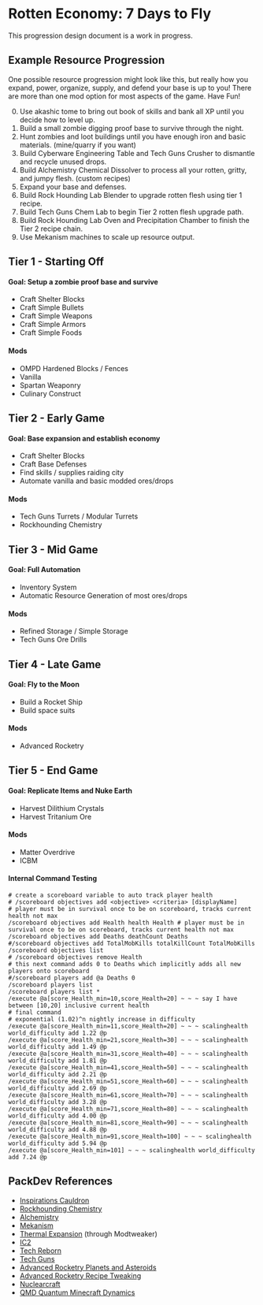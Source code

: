 Rotten Economy: 7 Days to Fly
===
This progression design document is a work in progress.

## Example Resource Progression
One possible resource progression might look like this, but really how you
expand, power, organize, supply, and defend your base is up to you! There
are more than one mod option for most aspects of the game. Have Fun!

0. Use akashic tome to bring out book of skills and bank all XP until you decide how to level up.
1. Build a small zombie digging proof base to survive through the night.
2. Hunt zombies and loot buildings until you have enough iron and basic materials. (mine/quarry if you want)
3. Build Cyberware Engineering Table and Tech Guns Crusher to dismantle and recycle unused drops.
4. Build Alchemistry Chemical Dissolver to process all your rotten, gritty, and jumpy flesh. (custom recipes)
5. Expand your base and defenses.
6. Build Rock Hounding Lab Blender to upgrade rotten flesh using tier 1 recipe.
7. Build Tech Guns Chem Lab to begin Tier 2 rotten flesh upgrade path.
8. Build Rock Hounding Lab Oven and Precipitation Chamber to finish the Tier 2 recipe chain.
9. Use Mekanism machines to scale up resource output.

## Tier 1 - Starting Off
#### Goal: Setup a zombie proof base and survive
* Craft Shelter Blocks
* Craft Simple Bullets
* Craft Simple Weapons
* Craft Simple Armors
* Craft Simple Foods

#### Mods
* OMPD Hardened Blocks / Fences
* Vanilla
* Spartan Weaponry
* Culinary Construct

## Tier 2 - Early Game
#### Goal: Base expansion and establish economy
* Craft Shelter Blocks
* Craft Base Defenses
* Find skills / supplies raiding city
* Automate vanilla and basic modded ores/drops

#### Mods
* Tech Guns Turrets / Modular Turrets
* Rockhounding Chemistry

## Tier 3 - Mid Game
#### Goal: Full Automation
* Inventory System
* Automatic Resource Generation of most ores/drops

#### Mods
* Refined Storage / Simple Storage
* Tech Guns Ore Drills

## Tier 4 - Late Game
#### Goal: Fly to the Moon
* Build a Rocket Ship
* Build space suits

#### Mods
* Advanced Rocketry

## Tier 5 - End Game
#### Goal: Replicate Items and Nuke Earth
* Harvest Dilithium Crystals
* Harvest Tritanium Ore

#### Mods
* Matter Overdrive
* ICBM

#### Internal Command Testing
```
# create a scoreboard variable to auto track player health
# /scoreboard objectives add <objective> <criteria> [displayName]
# player must be in survival once to be on scoreboard, tracks current health not max
/scoreboard objectives add Health health Health # player must be in survival once to be on scoreboard, tracks current health not max
/scoreboard objectives add Deaths deathCount Deaths
#/scoreboard objectives add TotalMobKills totalKillCount TotalMobKills
/scoreboard objectives list
# /scoreboard objectives remove Health
# this next command adds 0 to Deaths which implicitly adds all new players onto scoreboard
#/scoreboard players add @a Deaths 0
/scoreboard players list
/scoreboard players list *
/execute @a[score_Health_min=10,score_Health=20] ~ ~ ~ say I have between [10,20] inclusive current health
# final command
# exponential (1.02)^n nightly increase in difficulty
/execute @a[score_Health_min=11,score_Health=20] ~ ~ ~ scalinghealth world_difficulty add 1.22 @p
/execute @a[score_Health_min=21,score_Health=30] ~ ~ ~ scalinghealth world_difficulty add 1.49 @p
/execute @a[score_Health_min=31,score_Health=40] ~ ~ ~ scalinghealth world_difficulty add 1.81 @p
/execute @a[score_Health_min=41,score_Health=50] ~ ~ ~ scalinghealth world_difficulty add 2.21 @p
/execute @a[score_Health_min=51,score_Health=60] ~ ~ ~ scalinghealth world_difficulty add 2.69 @p
/execute @a[score_Health_min=61,score_Health=70] ~ ~ ~ scalinghealth world_difficulty add 3.28 @p
/execute @a[score_Health_min=71,score_Health=80] ~ ~ ~ scalinghealth world_difficulty add 4.00 @p
/execute @a[score_Health_min=81,score_Health=90] ~ ~ ~ scalinghealth world_difficulty add 4.88 @p
/execute @a[score_Health_min=91,score_Health=100] ~ ~ ~ scalinghealth world_difficulty add 5.94 @p
/execute @a[score_Health_min=101] ~ ~ ~ scalinghealth world_difficulty add 7.24 @p
```

## PackDev References
* [Inspirations Cauldron](https://docs.blamejared.com/1.12/en/Mods/Modtweaker/Inspirations/Handlers/Cauldron/)
* [Rockhounding Chemistry](https://github.com/GlobbyPotato/Rockhounding_Chemistry/blob/1.12.2/CraftTweaker_chemistry_script_1_12_2.zs)
* [Alchemistry](https://docs.blamejared.com/1.12/en/Mods/Alchemistry/Atomizer/)
* [Mekanism](https://docs.blamejared.com/1.12/en/Mods/Mekanism/Chemical_Crystallizer/)
* [Thermal Expansion](https://docs.blamejared.com/1.12/en/Mods/Modtweaker/ThermalExpansion/Dynamos/CompressionDynamo/) (through Modtweaker)
* [IC2](https://docs.blamejared.com/1.12/en/Mods/IC2Tweaker/Blast_Furnace/)
* [Tech Reborn](https://docs.blamejared.com/1.12/en/Mods/Tech_Reborn/Alloy_Smelter/)
* [Tech Guns](https://github.com/pWn3d1337/Techguns2/wiki/Crafttweaker-Machine-Recipes)
* [Advanced Rocketry Planets and Asteroids](http://arwiki.dmodoomsirius.me/AdvancedRocketry/1.12.2/config/index.html)
* [Advanced Rocketry Recipe Tweaking](http://arwiki.dmodoomsirius.me/AdvancedRocketry/1.12.2/config/RecipeConfiguration.html)
* [Nuclearcraft](https://github.com/turbodiesel4598/NuclearCraft/blob/1.12.2o/craftTweaker.txt)
* [QMD Quantum Minecraft Dynamics](https://github.com/Lach01298/QMD/wiki/Crafttweaker-Integration)
